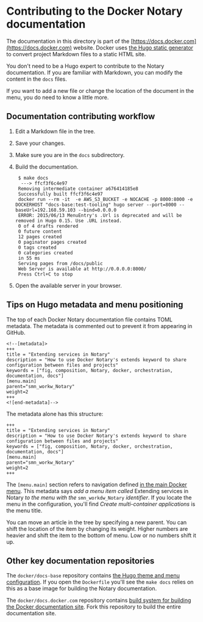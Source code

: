 # Contributing to the Docker Notary documentation

The documentation in this directory is part of the [https://docs.docker.com](https://docs.docker.com) website.  Docker uses [the Hugo static generator](http://gohugo.io/overview/introduction/) to convert project Markdown files to a static HTML site. 

You don't need to be a Hugo expert to contribute to the Notary documentation. If you are familiar with Markdown, you can modify the content in the `docs` files.  

If you want to add a new file or change the location of the document in the menu, you do need to know a little more.

## Documentation contributing workflow

1. Edit a Markdown file in the tree.

2. Save your changes.

3. Make sure you are in the `docs` subdirectory.

4. Build the documentation.

        $ make docs
         ---> ffcf3f6c4e97
        Removing intermediate container a676414185e8
        Successfully built ffcf3f6c4e97
        docker run --rm -it  -e AWS_S3_BUCKET -e NOCACHE -p 8000:8000 -e DOCKERHOST "docs-base:test-tooling" hugo server --port=8000 --baseUrl=192.168.59.103 --bind=0.0.0.0
        ERROR: 2015/06/13 MenuEntry's .Url is deprecated and will be removed in Hugo 0.15. Use .URL instead.
        0 of 4 drafts rendered
        0 future content 
        12 pages created
        0 paginator pages created
        0 tags created
        0 categories created
        in 55 ms
        Serving pages from /docs/public
        Web Server is available at http://0.0.0.0:8000/
        Press Ctrl+C to stop

5. Open the available server in your browser.

## Tips on Hugo metadata and menu positioning

The top of each Docker Notary documentation file contains TOML metadata. The metadata is commented out to prevent it from appearing in GitHub.

    <!--[metadata]>
    +++
    title = "Extending services in Notary"
    description = "How to use Docker Notary's extends keyword to share configuration between files and projects"
    keywords = ["fig, composition, Notary, docker, orchestration, documentation, docs"]
    [menu.main]
    parent="smn_workw_Notary"
    weight=2
    +++
    <![end-metadata]-->  

The metadata alone has this structure:

    +++
    title = "Extending services in Notary"
    description = "How to use Docker Notary's extends keyword to share configuration between files and projects"
    keywords = ["fig, composition, Notary, docker, orchestration, documentation, docs"]
    [menu.main]
    parent="smn_workw_Notary"
    weight=2
    +++
    
The `[menu.main]` section refers to navigation defined [in the main Docker menu](https://github.com/docker/docs-base/blob/hugo/config.toml). This metadata says *add a menu item called* Extending services in Notary *to the menu with the* `smn_workdw_Notary` *identifier*.  If you locate the menu in the configuration, you'll find *Create multi-container applications* is the menu title.

You can move an article in the tree by specifying a new parent. You can shift the location of the item by changing its weight.  Higher numbers are heavier and shift the item to the bottom of menu. Low or no numbers shift it up.


## Other key documentation repositories

The `docker/docs-base` repository contains [the Hugo theme and menu configuration](https://github.com/docker/docs-base). If you open the `Dockerfile` you'll see the `make docs` relies on this as a base image for building the Notary documentation.
    
The `docker/docs.docker.com` repository contains [build system for building the Docker documentation site](https://github.com/docker/docs.docker.com). Fork this repository to build the entire documentation site.
